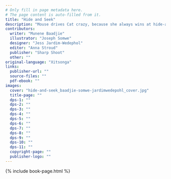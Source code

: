 ```yaml
---
# Only fill in page metadata here.
# The page content is auto-filled from it.
title: "Hide and Seek"
description: "Mouse drives Cat crazy, because she always wins at hide-and-seek. But one day, Cat comes up with a clever plan."
contributors:
  writer: "Munene Baadjie"
  illustrator: "Joseph Somwe"
  designer: "Jess Jardim-Wedephol"
  editor: "Anna Stroud"
  publisher: "Sharp Shoot"
  other: ""
original-language: "Xitsonga"
links:
  publisher-url: ""
  source-files: ""
  pdf-ebook: ""
images:
  cover: "hide-and-seek_baadjie-somwe-jardimwedepohl_cover.jpg"
  title-page: ""
  dps-1: ""
  dps-2: ""
  dps-3: ""
  dps-4: ""
  dps-5: ""
  dps-6: ""
  dps-7: ""
  dps-8: ""
  dps-9: ""
  dps-10: ""
  dps-11: ""
  copyright-page: ""
  publisher-logo: ""
---
```


{% include book-page.html %}


